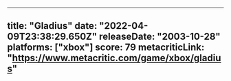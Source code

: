 
---
title: "Gladius"
date: "2022-04-09T23:38:29.650Z"
releaseDate: "2003-10-28"
platforms: ["xbox"]
score: 79
metacriticLink: "https://www.metacritic.com/game/xbox/gladius"
---
